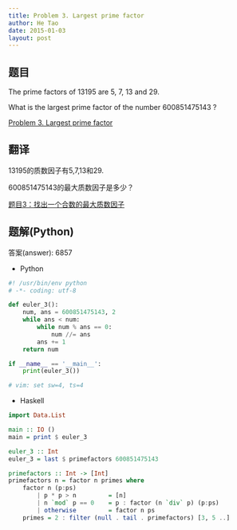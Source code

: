 ```yaml
---
title: Problem 3. Largest prime factor
author: He Tao
date: 2015-01-03
layout: post
---
```


## 题目
The prime factors of 13195 are 5, 7, 13 and 29.

What is the largest prime factor of the number 600851475143 ?

[Problem 3. Largest prime factor](https://projecteuler.net/problem=3 "Problem 3")
<!--more-->
## 翻译
13195的质数因子有5,7,13和29.

600851475143的最大质数因子是多少？

[题目3：找出一个合数的最大质数因子](http://pe.spiritzhang.com/index.php/2011-05-11-09-44-54/4-3 "题目3")

## 题解(Python)

答案(answer): 6857

+ Python

```python
#! /usr/bin/env python
# -*- coding: utf-8

def euler_3():
    num, ans = 600851475143, 2
    while ans < num:
        while num % ans == 0:
            num //= ans
        ans += 1
    return num

if __name__ == '__main__':
    print(euler_3())

# vim: set sw=4, ts=4
```

+ Haskell

```haskell
import Data.List

main :: IO ()
main = print $ euler_3

euler_3 :: Int
euler_3 = last $ primefactors 600851475143

primefactors :: Int -> [Int]
primefactors n = factor n primes where
    factor n (p:ps)
        | p * p > n         = [n]
        | n `mod` p == 0    = p : factor (n `div` p) (p:ps)
        | otherwise         = factor n ps
    primes = 2 : filter (null . tail . primefactors) [3, 5 ..]
```
